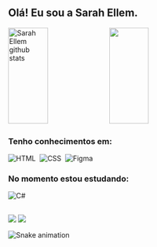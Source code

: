## Olá! Eu sou a Sarah Ellem.


<div>  
  <img width="40%" height="195px" src="https://github-readme-stats.vercel.app/api?username=SarahEllem&show_icons=true&count_private=true&hide_border=true&title_color=c479ff&icon_color=ff3cd4&text_color=c9d1d9&bg_color=0d1117" alt="Sarah Ellem github stats" /> 
  <img width="40%" height="195px" src="https://github-readme-stats.vercel.app/api/top-langs/?username=SarahEllem&layout=compact&hide_border=true&title_color=c479ff&text_color=F8C1F2&bg_color=0d1117" />
</div>



  ### Tenho conhecimentos em:
  ![HTML](https://img.shields.io/badge/-HTML-0D1117?style=for-the-badge&logo=html5&labelColor=0D1117)&nbsp;
  ![CSS](https://img.shields.io/badge/-CSS-0D1117?style=for-the-badge&logo=CSS3&logoColor=1572B6&labelColor=0D1117)&nbsp;
  ![Figma](https://img.shields.io/badge/-figma-0D1117?style=for-the-badge&logo=figma&labelColor=0D1117)&nbsp;
  
  ### No momento estou estudando:
  ![C#](https://img.shields.io/badge/-cSharp-0D1117?style=for-the-badge&logo=csharp&logoColor=purple&labelColor=0D1117)&nbsp;

  ##
 
  <div>
   <a href="https://www.linkedin.com/in/sarah-ellem/" target="_blank"><img src="https://img.shields.io/badge/LinkedIn-0077B5?style=for-the-badge&logo=linkedin&logoColor=white" target="_blank"></a> 
  <a href = "mailto:sarah.ellemestudos@gmail.com"><img src="https://img.shields.io/badge/Gmail-D14836?style=for-the-badge&logo=gmail&logoColor=white" target="_blank"></a>
 </div>
  
![Snake animation](https://github.com/SarahEllem/SarahEllem/blob/output/github-contribution-grid-snake.svg)
